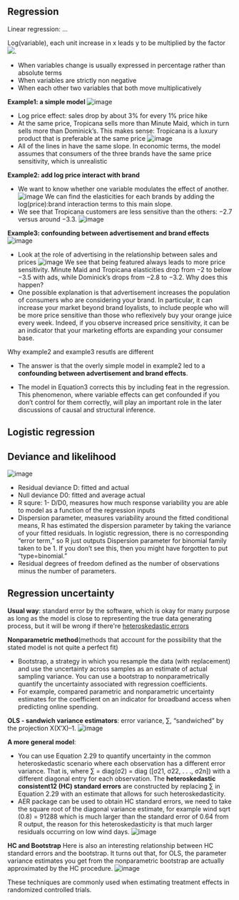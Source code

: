 ## Regression
Linear regression: ...

Log(variable), each unit increase in x leads y to be multiplied by the factor <img src="https://render.githubusercontent.com/render/math?math=e^{\beta}">.
- When variables change is usually expressed in percentage rather than absolute terms
- When variables are strictly non negative
- When each other two variables that both move multiplicatively


**Example1: a simple model**
![image](/pic/example1.png)
- Log price effect: sales drop by about 3% for every 1% price hike
- At the same price, Tropicana sells more than Minute Maid, which in turn sells more than Dominick’s. This makes sense: Tropicana is a luxury product that is preferable at the same price
![image](/pic/price_sale1.png)
- All of the lines in have the same slope. In economic terms, the model assumes that consumers of the three brands have the same price sensitivity, which is unrealistic

**Example2: add log price interact with brand**
- We want to know whether one variable modulates the effect of another.
![image](/pic/example2.png)
We can find  the elasticities for each brands by adding the log(price):brand interaction terms to this main slope.
- We see that Tropicana customers are less sensitive than the others: −2.7 versus around −3.3. 
![image](/pic/result2.png)

**Example3: confounding between advertisement and brand effects**
![image](/pic/example3.png)
- Look at the role of advertising in the relationship between sales and prices
![image](/pic/result3.png)
We see that being featured always leads to more price sensitivity. Minute Maid and Tropicana elasticities drop from −2 to below −3.5 with ads, while Dominick’s drops from −2.8 to −3.2. Why does this happen?
- One possible explanation is that advertisement increases the population of consumers who are considering your brand. In particular, it can increase your market beyond brand loyalists, to include people who will be more price sensitive than those who reflexively buy your orange juice every week. Indeed, if you observe increased price sensitivity, it can be an indicator that your marketing efforts are expanding your consumer base.

Why example2 and example3 resutls are different
- The answer is that the overly simple model in example2 led to a **confounding between advertisement and brand effects**.

- The model in Equation3 corrects this by including feat in the regression. This phenomenon, where variable effects can get confounded if you don’t control for them correctly, will play an important role in the later discussions of causal and structural inference.

## Logistic regression
## Deviance and likelihood
![image](/pic/summary.png)
- Residual deviance D: fitted and actual
- Null deviance D0: fitted and average actual
- R squre: 1- D/D0, measures how much response variability you are able to model as a function of the regression inputs
- Dispersion parameter, measures variability around the fitted conditional means, R has estimated the dispersion parameter by taking the variance of your fitted residuals. In logistic regression, there is no corresponding “error term,” so R just outputs Dispersion parameter for binomial family taken to be 1. If you don’t see this, then you might have forgotten to put “type=binomial.”
- Residual degrees of freedom defined as the number of observations minus the number of parameters.


## Regression uncertainty
**Usual way**: standard error by the software, which is okay for many purpose as long as the model is close to representing the true data generating process, but it will be wrong if there're [heteroskedastic errors](https://www.zhihu.com/question/278182454)

**Nonparametric method**(methods that account for the possibility that the stated model is not quite a perfect fit)  
- Bootstrap, a strategy in which you resample the data (with replacement) and use the uncertainty across samples as an estimate of actual sampling variance. You can use a bootstrap to nonparametrically quantify the uncertainty associated with regression coefficients. 
- For example, compared parametric and nonparametric uncertainty estimates for the coefficient on an indicator for broadband access when predicting online spending.

**OLS - sandwich variance estimators**: error variance, ∑, “sandwiched” by the projection X(X′X)–1.
![image](/pic/sandwich.png)

**A more general model**:
- You can use Equation 2.29 to quantify uncertainty in the common heteroskedastic scenario where each observation has a different error variance. That is, where ∑ = diag(σ2) = diag ([σ21, σ22, . . ., σ2n]) with a different diagonal entry for each observation. The **heteroskedastic consistent12 (HC) standard errors** are constructed by replacing ∑ in Equation 2.29 with an estimate that allows for such heteroskedasticity.
- AER package can be used to obtain HC standard errors, we need to take the square root of the diagonal variance estimate, for example wind sqrt (0.8) = 91288 which is much larger than the standard error of 0.64 from R output, the reason for this heteroskedasticity is that much larger residuals occurring on low wind days. 
![image](/pic/aer_hc.png)

**HC and Bootstrap**
Here is also an interesting relationship between HC standard errors and the bootstrap. It turns out that, for OLS, the parameter variance estimates you get from the nonparametric bootstrap are actually approximated by the HC procedure. 
![image](/pic/hc_bootstrap_vanilla.png)


These techniques are commonly used when estimating treatment effects in randomized controlled trials.
